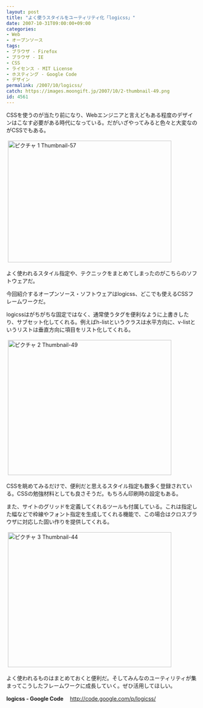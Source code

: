 ```yaml
---
layout: post
title: "よく使うスタイルをユーティリティ化「logicss」"
date: 2007-10-31T09:00:00+09:00
categories:
- Web
- オープンソース
tags: 
- ブラウザ - Firefox
- ブラウザ - IE
- CSS
- ライセンス - MIT License
- ホスティング - Google Code
- デザイン
permalink: /2007/10/logicss/
catch: https://images.moongift.jp/2007/10/2-thumbnail-49.png
id: 4561
---
```

CSSを使うのが当たり前になり、Webエンジニアと言えどもある程度のデザインはこなす必要がある時代になっている。だがいざやってみると色々と大変なのがCSSでもある。

<img src="https://images.moongift.jp/2007/10/1-thumbnail-57.png" alt="ピクチャ 1 Thumbnail-57" border="0" height="320" hspace="4" vspace="4" width="430" />

よく使われるスタイル指定や、テクニックをまとめてしまったのがこちらのソフトウェアだ。

今回紹介するオープンソース・ソフトウェアはlogicss、どこでも使えるCSSフレームワークだ。
<!--more-->
logicssはがちがちな固定ではなく、通常使うタグを便利なように上書きしたり、サブセット化してくれる。例えばh-listというクラスは水平方向に、v-listというリストは垂直方向に項目をリスト化してくれる。

<img src="https://images.moongift.jp/2007/10/2-thumbnail-49.png" alt="ピクチャ 2 Thumbnail-49" border="0" height="355" hspace="4" vspace="4" width="430" />

CSSを眺めてみるだけで、便利だと思えるスタイル指定も数多く登録されている。CSSの勉強材料としても良さそうだ。もちろん印刷時の設定もある。

また、サイトのグリッドを定義してくれるツールも付属している。これは指定した幅などで枠線やフォント指定を生成してくれる機能で、この場合はクロスブラウザに対応した固い作りを提供してくれる。

<img src="https://images.moongift.jp/2007/10/3-thumbnail-44.png" alt="ピクチャ 3 Thumbnail-44" border="0" height="355" hspace="4" vspace="4" width="430" />

よく使われるものはまとめておくと便利だ。そしてみんなのユーティリティが集まってこうしたフレームワークに成長していく。ぜひ活用してほしい。

<strong>logicss - Google Code
</strong>　http://code.google.com/p/logicss/
